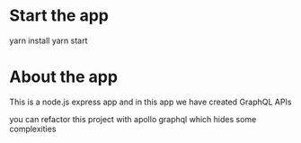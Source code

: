 # Start the app

yarn install
yarn start

# About the app

This is a node.js express app and in this app we have created GraphQL APIs

you can refactor this project with apollo graphql which hides some complexities
